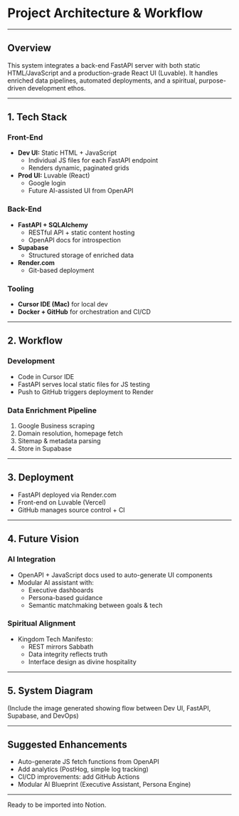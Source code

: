 
# Project Architecture & Workflow

---

## Overview
This system integrates a back-end FastAPI server with both static HTML/JavaScript and a production-grade React UI (Luvable). It handles enriched data pipelines, automated deployments, and a spiritual, purpose-driven development ethos.

---

## 1. Tech Stack

### Front-End
- **Dev UI:** Static HTML + JavaScript
  - Individual JS files for each FastAPI endpoint
  - Renders dynamic, paginated grids
- **Prod UI:** Luvable (React)
  - Google login
  - Future AI-assisted UI from OpenAPI

### Back-End
- **FastAPI + SQLAlchemy**
  - RESTful API + static content hosting
  - OpenAPI docs for introspection
- **Supabase**
  - Structured storage of enriched data
- **Render.com**
  - Git-based deployment

### Tooling
- **Cursor IDE (Mac)** for local dev
- **Docker + GitHub** for orchestration and CI/CD

---

## 2. Workflow

### Development
- Code in Cursor IDE
- FastAPI serves local static files for JS testing
- Push to GitHub triggers deployment to Render

### Data Enrichment Pipeline
1. Google Business scraping
2. Domain resolution, homepage fetch
3. Sitemap & metadata parsing
4. Store in Supabase

---

## 3. Deployment

- FastAPI deployed via Render.com
- Front-end on Luvable (Vercel)
- GitHub manages source control + CI

---

## 4. Future Vision

### AI Integration
- OpenAPI + JavaScript docs used to auto-generate UI components
- Modular AI assistant with:
  - Executive dashboards
  - Persona-based guidance
  - Semantic matchmaking between goals & tech

### Spiritual Alignment
- Kingdom Tech Manifesto:
  - REST mirrors Sabbath
  - Data integrity reflects truth
  - Interface design as divine hospitality

---

## 5. System Diagram

(Include the image generated showing flow between Dev UI, FastAPI, Supabase, and DevOps)

---

## Suggested Enhancements
- Auto-generate JS fetch functions from OpenAPI
- Add analytics (PostHog, simple log tracking)
- CI/CD improvements: add GitHub Actions
- Modular AI Blueprint (Executive Assistant, Persona Engine)

---

Ready to be imported into Notion.
